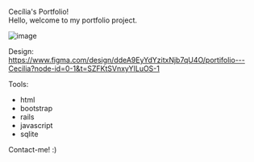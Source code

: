 Cecília's Portfolio! <br>
Hello, welcome to my portfolio project. 

![image](https://github.com/user-attachments/assets/0f0fa7f3-b796-4f0e-a91e-4cadb5a47c87)

Design: https://www.figma.com/design/ddeA9EyYdYzitxNjb7qU4O/portifolio---Cecilia?node-id=0-1&t=SZFKtSVnxyYILuOS-1

Tools: 
- html
- bootstrap
- rails
- javascript
- sqlite

Contact-me! :)
